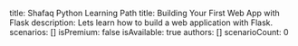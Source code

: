 title: Shafaq Python Learning Path
title: Building Your First Web App with Flask
description: Lets learn how to build a web application with Flask.
scenarios: []
isPremium: false
isAvailable: true
authors: []
scenarioCount: 0
